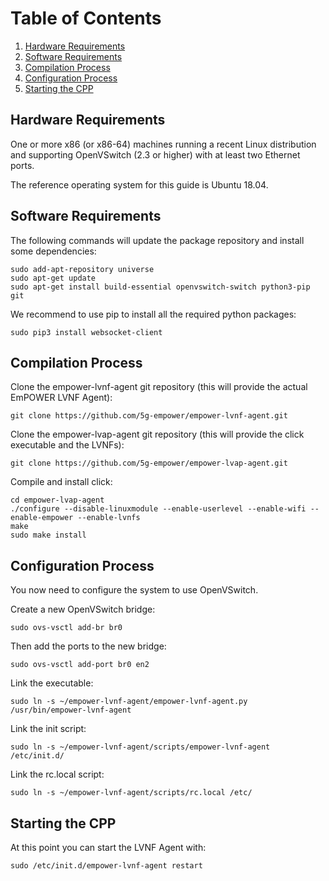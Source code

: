 # Table of Contents  
1. [Hardware Requirements](#requiredhardware)  
2. [Software Requirements](#requiredpackages)  
3. [Compilation Process](#compilation)  
4. [Configuration Process](#configuration)
5. [Starting the CPP](#starting)

<a name="requiredpackages"/>

## Hardware Requirements

One or more x86 (or x86-64) machines running a recent Linux distribution and supporting OpenVSwitch (2.3 or higher) with at least two Ethernet ports.

The reference operating system for this guide is Ubuntu 18.04.

<a name="requiredpackages"/>

## Software Requirements

The following commands will update the package repository and install some dependencies:

``` shell
sudo add-apt-repository universe
sudo apt-get update
sudo apt-get install build-essential openvswitch-switch python3-pip git
```

We recommend to use pip to install all the required python packages:

``` shell
sudo pip3 install websocket-client
```

<a name="compilation"/>

## Compilation Process

Clone the empower-lvnf-agent git repository (this will provide the actual EmPOWER LVNF Agent):  

``` shell
git clone https://github.com/5g-empower/empower-lvnf-agent.git
```

Clone the empower-lvap-agent git repository (this will provide the click executable and the LVNFs):  

``` shell
git clone https://github.com/5g-empower/empower-lvap-agent.git
```

Compile and install click:  

``` shell
cd empower-lvap-agent
./configure --disable-linuxmodule --enable-userlevel --enable-wifi --enable-empower --enable-lvnfs 
make 
sudo make install
```

<a name="configuration"/>

## Configuration Process

You now need to configure the system to use OpenVSwitch. 

Create a new OpenVSwitch bridge:
  
``` shell
sudo ovs-vsctl add-br br0
```

Then add the ports to the new bridge:

``` shell
sudo ovs-vsctl add-port br0 en2
```

Link the executable:

``` shell
sudo ln -s ~/empower-lvnf-agent/empower-lvnf-agent.py /usr/bin/empower-lvnf-agent
```

Link the init script:

``` shell
sudo ln -s ~/empower-lvnf-agent/scripts/empower-lvnf-agent /etc/init.d/
```

Link the rc.local script:

``` shell
sudo ln -s ~/empower-lvnf-agent/scripts/rc.local /etc/
```

<a name="starting"/>

## Starting the CPP

At this point you can start the LVNF Agent with:

``` shell
sudo /etc/init.d/empower-lvnf-agent restart
```

